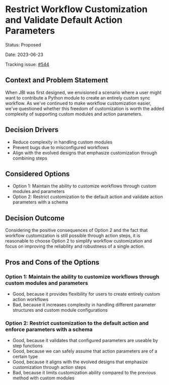 # Restrict Workflow Customization and Validate Default Action Parameters

Status: Proposed

Date: 2023-06-23

Tracking issue: [#544](https://github.com/mozilla/jira-bugzilla-integration/issues/544)

## Context and Problem Statement

When JBI was first designed, we envisioned a scenario where a user might want to contribute a Python module to create an entirely custom sync workflow. As we've continued to make workflow customization easier, we've questioned whether this freedom of customization is worth the added complexity of supporting custom modules and action parameters.

## Decision Drivers

- Reduce complexity in handling custom modules
- Prevent bugs due to misconfigured workflows
- Align with the evolved designs that emphasize customization through combining steps

## Considered Options

- Option 1: Maintain the ability to customize workflows through custom modules and parameters
- Option 2: Restrict customization to the default action and validate action parameters with a schema

## Decision Outcome

Considering the positive consequences of Option 2 and the fact that workflow customization is still possible through action steps, it is reasonable to choose Option 2 to simplify workflow customization and focus on improving the reliability and robustness of a single action.

## Pros and Cons of the Options

### Option 1: Maintain the ability to customize workflows through custom modules and parameters

- Good, because it provides flexibility for users to create entirely custom action workflows
- Bad, because it increases complexity in handling different parameter structures and custom module configurations

### Option 2: Restrict customization to the default action and enforce parameters with a schema

- Good, because it validates that configured parameters are useable by step functions
- Good, because we can safely assume that action parameters are of a certain type
- Good, because it aligns with the evolved designs that emphasize customization through action steps
- Bad, because it limits customization ability compared to the previous method with custom modules

